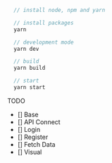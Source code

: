 ```js
  // install node, npm and yarn

  // install packages
  yarn

  // development mode
  yarn dev

  // build
  yarn build

  // start
  yarn start
```

TODO

- [] Base
- [] API Connect
- [] Login
- [] Register
- [] Fetch Data
- [] Visual